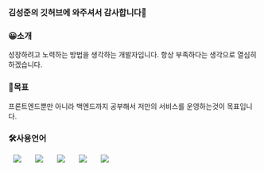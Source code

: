 ### 김성준의 깃허브에 와주셔서 감사합니다👋

<h3>😀소개</h3>
성장하려고 노력하는 방법을 생각하는 개발자입니다. 항상 부족하다는 생각으로 열심히 하겠습니다.
<h3>🤗목표</h3>
프론트엔드뿐만 아니라 백엔드까지 공부해서 저만의 서비스를 운영하는것이 목표입니다. 

<h3>🛠사용언어</h3>
<div>
<img src="https://img.shields.io/badge/MySQL-4479A1?style=flat-square&logo=MySQL&logoColor=white" style="height : auto; margin-left : 10px; margin-right : 10px;"/></a>&nbsp;
<img src="https://img.shields.io/badge/HTML5-E34F26?style=flat-square&logo=HTML5&logoColor=white" style="height : auto; margin-left : 10px; margin-right : 10px;"/></a>&nbsp;
<img src="https://img.shields.io/badge/CSS3-1572B6?style=flat-square&logo=CSS3&logoColor=white" style="height : auto; margin-left : 10px; margin-right : 10px;"/></a>&nbsp;
<img src="https://img.shields.io/badge/JavaScript-F7DF1E?style=flat-square&logo=JavaScript&logoColor=white" style="height : auto; margin-left : 10px; margin-right : 10px;"/></a>&nbsp;
  <img src="https://img.shields.io/badge/ReactJs-61DAFB?style=flat-square&logo=React&logoColor=black" style="height : auto; margin-left : 10px; margin-right : 10px;"/></a>&nbsp;
</div>

<!--
**jun01270/jun01270** is a ✨ _special_ ✨ repository because its `README.md` (this file) appears on your GitHub profile.

Here are some ideas to get you started:

- 🔭 I’m currently working on ...
- 🌱 I’m currently learning ...
- 👯 I’m looking to collaborate on ...
- 🤔 I’m looking for help with ...
- 💬 Ask me about ...
- 📫 How to reach me: ...
- 😄 Pronouns: ...
- ⚡ Fun fact: ...
-->

